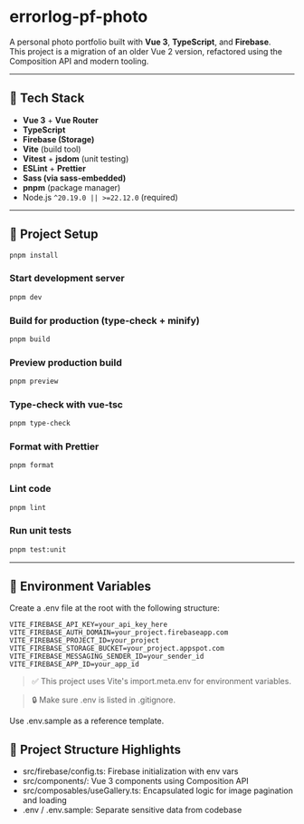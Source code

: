 # errorlog-pf-photo

A personal photo portfolio built with **Vue 3**, **TypeScript**, and **Firebase**.  
This project is a migration of an older Vue 2 version, refactored using the Composition API and modern tooling.

---

## 🔧 Tech Stack

- **Vue 3** + **Vue Router**
- **TypeScript**
- **Firebase (Storage)**
- **Vite** (build tool)
- **Vitest** + **jsdom** (unit testing)
- **ESLint** + **Prettier**
- **Sass (via sass-embedded)**
- **pnpm** (package manager)
- Node.js `^20.19.0 || >=22.12.0` (required)

---

## 🚀 Project Setup

```sh
pnpm install
```

### Start development server

```sh
pnpm dev
```

### Build for production (type-check + minify)

```sh
pnpm build
```

### Preview production build

```sh
pnpm preview
```

### Type-check with vue-tsc

```sh
pnpm type-check
```

### Format with Prettier

```sh
pnpm format
```

### Lint code

```sh
pnpm lint
```

### Run unit tests

```sh
pnpm test:unit
```

---

## 🔐 Environment Variables

Create a .env file at the root with the following structure:

```
VITE_FIREBASE_API_KEY=your_api_key_here
VITE_FIREBASE_AUTH_DOMAIN=your_project.firebaseapp.com
VITE_FIREBASE_PROJECT_ID=your_project
VITE_FIREBASE_STORAGE_BUCKET=your_project.appspot.com
VITE_FIREBASE_MESSAGING_SENDER_ID=your_sender_id
VITE_FIREBASE_APP_ID=your_app_id
```

> ✅ This project uses Vite's import.meta.env for environment variables.

> 🔒 Make sure .env is listed in .gitignore.

Use .env.sample as a reference template.

## 📁 Project Structure Highlights

- src/firebase/config.ts: Firebase initialization with env vars
- src/components/: Vue 3 components using Composition API
- src/composables/useGallery.ts: Encapsulated logic for image pagination and loading
- .env / .env.sample: Separate sensitive data from codebase
